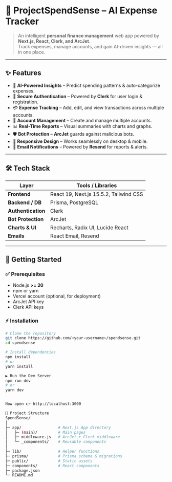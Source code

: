 # 💸 ProjectSpendSense – AI Expense Tracker  

> An intelligent **personal finance management** web app powered by **Next.js, React, Clerk, and ArcJet**.  
Track expenses, manage accounts, and gain AI-driven insights — all in one place.  

---

## ✨ Features  

- 🤖 **AI-Powered Insights** – Predict spending patterns & auto-categorize expenses.  
- 🔐 **Secure Authentication** – Powered by **Clerk** for user login & registration.  
- 💳 **Expense Tracking** – Add, edit, and view transactions across multiple accounts.  
- 🏦 **Account Management** – Create and manage multiple accounts.  
- 📊 **Real-Time Reports** – Visual summaries with charts and graphs.  
- 🛡 **Bot Protection** – **ArcJet** guards against malicious bots.  
- 📱 **Responsive Design** – Works seamlessly on desktop & mobile.  
- 📧 **Email Notifications** – Powered by **Resend** for reports & alerts.  

---

## 🛠 Tech Stack  

| Layer        | Tools / Libraries |
|--------------|------------------|
| **Frontend** | React 19, Next.js 15.5.2, Tailwind CSS |
| **Backend / DB** | Prisma, PostgreSQL |
| **Authentication** | Clerk |
| **Bot Protection** | ArcJet |
| **Charts & UI** | Recharts, Radix UI, Lucide React |
| **Emails** | React Email, Resend |

---

## 🚀 Getting Started  

### ✅ Prerequisites
- Node.js **>= 20**  
- npm or yarn  
- Vercel account (optional, for deployment)  
- ArcJet API key  
- Clerk API keys  

### ⚡ Installation  

```bash
# Clone the repository
git clone https://github.com/<your-username>/spendsense.git
cd spendsense

# Install dependencies
npm install
# or
yarn install

▶ Run the Dev Server
npm run dev
# or
yarn dev


Now open 👉 http://localhost:3000

📂 Project Structure
SpendSense/
│
├─ app/                # Next.js App directory
│   ├─ (main)/         # Main pages
│   ├─ middleware.js   # ArcJet + Clerk middleware
│   └─ _components/    # Reusable components
│
├─ lib/                # Helper functions
├─ prisma/             # Prisma schema & migrations
├─ public/             # Static assets
├─ components/         # React components
├─ package.json
└─ README.md

